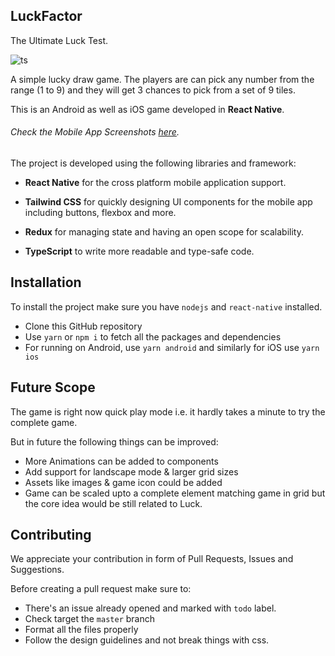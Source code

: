 ## LuckFactor

The Ultimate Luck Test. 


![ts](https://badgen.net/badge/Built%20With/TypeScript/blue)

A simple lucky draw game. The players are can pick any number from the range (1 to 9) and they will get 3 chances to pick from a set of 9 tiles.

This is an Android as well as iOS game developed in __React Native__. 

######  Check the Mobile App Screenshots [here](./screenshots/README.md).

The project is developed using the following libraries and framework: 

- __React Native__ for the cross platform mobile application support.

- __Tailwind CSS__ for quickly designing UI components for the mobile app including buttons, flexbox and more.

- __Redux__ for managing state and having an open scope for scalability.

- __TypeScript__ to write more readable and type-safe code.

## Installation 

To install the project make sure you have `nodejs` and `react-native` installed.

- Clone this GitHub repository
- Use `yarn` or `npm i` to fetch all the packages and dependencies
- For running on Android, use `yarn android` and similarly for iOS use `yarn ios`

## Future Scope
The game is right now quick play mode i.e. it hardly takes a minute to try the complete game.

But in future the following things can be improved:
- More Animations can be added to components
- Add support for landscape mode & larger grid sizes
- Assets like images & game icon could be added
- Game can be scaled upto a complete element matching game in grid but the core idea would  be still related to Luck.

## Contributing

We appreciate your contribution in form of Pull Requests, Issues and Suggestions. 

Before creating a pull request make sure to:

- There's an issue already opened and marked with `todo` label.
- Check target the `master` branch
- Format all the files properly 
- Follow the design guidelines and not break things with css.
